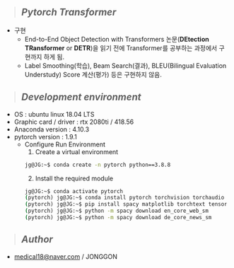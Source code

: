 >## ***Pytorch Transformer***
* 구현
    * End-to-End Object Detection with Transformers 논문(**DEtection TRansformer** or **DETR**)을 읽기 전에 Transformer를 공부하는 과정에서 구현까지 하게 됨.
    * Label Smoothing(학습), Beam Search(결과), BLEU(Bilingual Evaluation Understudy) Score 계산(평가) 등은 구현하지 않음.

>## ***Development environment***
* OS : ubuntu linux 18.04 LTS
* Graphic card / driver : rtx 2080ti / 418.56
* Anaconda version : 4.10.3
* pytorch version : 1.9.1
    * Configure Run Environment
        1. Create a virtual environment
        ```cmd
        jg@JG:~$ conda create -n pytorch python==3.8.8
        ```
        2. Install the required module 
        ```cmd
        jg@JG:~$ conda activate pytorch 
        (pytorch) jg@JG:~$ conda install pytorch torchvision torchaudio cudatoolkit=10.2 -c pytorch 
        (pytorch) jg@JG:~$ pip install spacy matplotlib torchtext tensorboard torchsummary torchtext tqdm PyYAML --pre --upgrade
        (pytorch) jg@JG:~$ python -m spacy download en_core_web_sm
        (pytorch) jg@JG:~$ python -m spacy download de_core_news_sm
        ```
>## ***Author*** 

* medical18@naver.com / JONGGON
